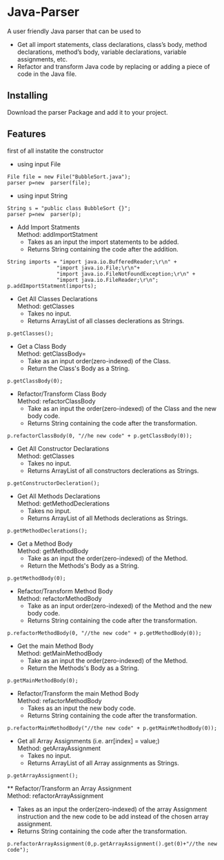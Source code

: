
# Java-Parser
A user friendly Java parser that can be used to 
* Get all import statements, class declarations, class’s body, method declarations, method’s body, variable declarations, variable assignments, etc.
* Refactor and transform Java code by replacing or adding a piece of code in the Java file.

## Installing
Download the parser Package and add it to your project.

## Features
first of all instatite the constructor
* using input File
```
File file = new File("BubbleSort.java");
parser p=new  parser(file);   
```
* using input String
```
String s = "public class BubbleSort {}";
parser p=new  parser(p);
```
* Add Import Statments<br/>
Method: addImportStatment<br/>
  * Takes as an input the import statements to be added.<br/>
  * Returns String containing the code after the addition.
```
String imports = "import java.io.BufferedReader;\r\n" +
                "import java.io.File;\r\n"+
                "import java.io.FileNotFoundException;\r\n" +
                "import java.io.FileReader;\r\n";
p.addImportStatment(imports);
```
* Get All Classes Declarations<br/>
Method: getClasses
  * Takes no input.
  * Returns ArrayList of all classes declerations as Strings.
```
p.getClasses();
```
* Get a Class Body<br/>
Method: getClassBody=
  * Take as an input order(zero-indexed) of the Class.
  * Return the Class's Body as a String.
```
p.getClassBody(0);
```

* Refactor/Transform Class Body<br/>
Method: refactorClassBody
  * Take as an input the order(zero-indexed) of the Class and the new body code.
  * Returns String containing the code after the transformation.
```
p.refactorClassBody(0, "//he new code" + p.getClassBody(0));
```
* Get All Constructor Declarations<br/>
Method: getClasses
  * Takes no input.
  * Returns ArrayList of all constructors declerations as Strings.
```
p.getConstructorDecleration();
```
* Get All Methods Declarations<br/>
Method: getMethodDeclerations
  * Takes no input.
  * Returns ArrayList of all Methods declerations as Strings.
```
p.getMethodDeclerations();
```
* Get a Method Body<br/>
Method: getMethodBody
  * Take as an input the order(zero-indexed) of the Method.
  * Return the Methods's Body as a String.
```
p.getMethodBody(0);
```

* Refactor/Transform Method Body<br/>
Method: refactorMethodBody
  * Take as an input order(zero-indexed) of the Method and the new body code.
  * Returns String containing the code after the transformation.
```
p.refactorMethodBody(0, "//the new code" + p.getMethodBody(0));
```
* Get the main Method Body<br/>
Method: getMainMethodBody
  * Take as an input the order(zero-indexed) of the Method.
  * Return the Methods's Body as a String.
```
p.getMainMethodBody(0);
```

* Refactor/Transform the main Method Body<br/>
Method: refactorMethodBody
  * Takes as an input the new body code.
  * Returns String containing the code after the transformation.
```
p.refactorMainMethodBody("//the new code" + p.getMainMethodBody(0));
```

* Get all Array Assignments (i.e. arr[index] = value;)<br/>
Method: getArrayAssignment
  * Takes no input.
  * Returns ArrayList of all Array assignments as Strings.
```
p.getArrayAssignment();
```
** Refactor/Transform an Array Assignment<br/>
Method: refactorArrayAssignment
  * Takes as an input the order(zero-indexed) of the array Assignment instruction and the new code to be add instead of the chosen array assignment.
  * Returns String containing the code after the transformation.
```
p.refactorArrayAssignment(0,p.getArrayAssignment().get(0)+"//the new code");
```

